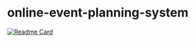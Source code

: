 # online-event-planning-system
[![Readme Card](https://github-readme-stats.vercel.app/api/pin/?username=Avdunusinghe&repo=online-event-planning-system)](https://github.com/Avdunusinghe/github-readme-stats)
